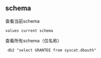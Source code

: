 ## schema

查看当前schema

```
values current schema
```

查看所有schema（仅名称）

```
 db2 "select GRANTEE from syscat.dbauth"
```

